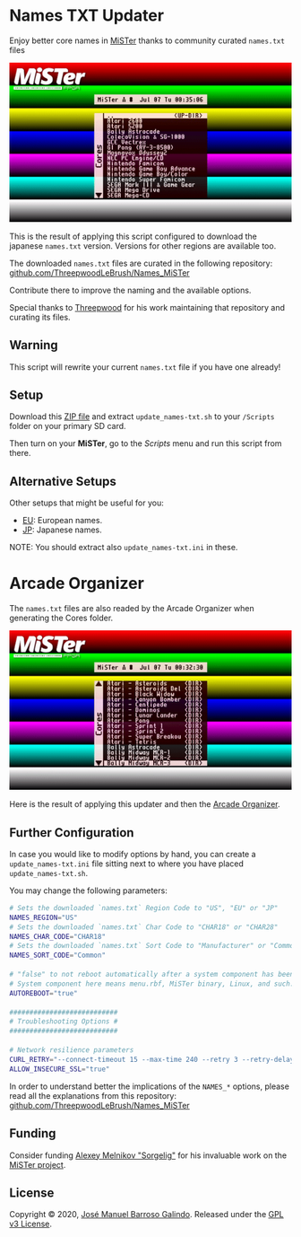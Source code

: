 # Names TXT Updater
Enjoy better core names in [MiSTer](https://github.com/MiSTer-devel/Main_MiSTer/wiki) thanks to community curated `names.txt` files

![](setups/consoles_computers.gif)

This is the result of applying this script configured to download the japanese `names.txt` version. Versions for other regions are available too.



The downloaded `names.txt` files are curated in the following repository:  
[github.com/ThreepwoodLeBrush/Names_MiSTer](https://github.com/ThreepwoodLeBrush/Names_MiSTer)

Contribute there to improve the naming and the available options.

Special thanks to [Threepwood](https://github.com/ThreepwoodLeBrush) for his work maintaining that repository and curating its files.



## Warning

This script will rewrite your current `names.txt` file if you have one already!



## Setup

Download this [ZIP file](https://github.com/theypsilon/Names_TXT_Updater_MiSTer/raw/master/setups/names-txt_US.zip) and extract `update_names-txt.sh` to your `/Scripts` folder on your primary SD card.

Then turn on your __MiSTer__, go to the _Scripts_ menu and run this script from there.



## Alternative Setups

Other setups that might be useful for you:
- [EU](https://github.com/theypsilon/Names_TXT_Updater_MiSTer/raw/master/setups/names-txt_EU.zip): European names.
- [JP](https://github.com/theypsilon/Names_TXT_Updater_MiSTer/raw/master/setups/names-txt_JP.zip): Japanese names.

NOTE: You should extract also `update_names-txt.ini` in these.



# Arcade Organizer

The `names.txt` files are also readed by the Arcade Organizer when generating the Cores folder.

![](setups/arcade_organizer.gif)

Here is the result of applying this updater and then the [Arcade Organizer](https://github.com/MAME-GETTER/_arcade-organizer).



## Further Configuration

In case you would like to modify options by hand, you can create a `update_names-txt.ini` file sitting next to where you have placed `update_names-txt.sh`.

You may change the following parameters:

```bash
# Sets the downloaded `names.txt` Region Code to "US", "EU" or "JP"
NAMES_REGION="US"
# Sets the downloaded `names.txt` Char Code to "CHAR18" or "CHAR28"
NAMES_CHAR_CODE="CHAR18"
# Sets the downloaded `names.txt` Sort Code to "Manufacturer" or "Common"
NAMES_SORT_CODE="Common"

# "false" to not reboot automatically after a system component has been updated.
# System component here means menu.rbf, MiSTer binary, Linux, and such.
AUTOREBOOT="true"

###########################
# Troubleshooting Options #
###########################

# Network resilience parameters
CURL_RETRY="--connect-timeout 15 --max-time 240 --retry 3 --retry-delay 5 --silent --show-error"
ALLOW_INSECURE_SSL="true"
```

In order to understand better the implications of the `NAMES_*` options, please read all the explanations from this repository:
[github.com/ThreepwoodLeBrush/Names_MiSTer](https://github.com/ThreepwoodLeBrush/Names_MiSTer)



## Funding

Consider funding [Alexey Melnikov "Sorgelig"](https://www.patreon.com/FPGAMiSTer) for his invaluable work on the [MiSTer project](https://github.com/MiSTer-devel/Main_MiSTer/wiki).



## License

Copyright © 2020, [José Manuel Barroso Galindo](https://twitter.com/josembarroso).
Released under the [GPL v3 License](LICENSE).
